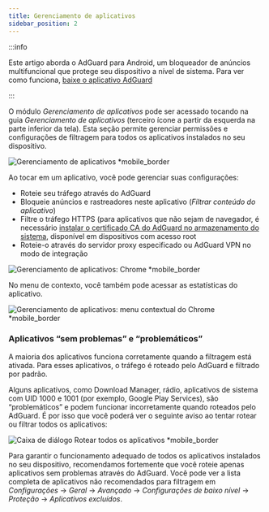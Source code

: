 ```yaml
---
title: Gerenciamento de aplicativos
sidebar_position: 2
---
```


:::info

Este artigo aborda o AdGuard para Android, um bloqueador de anúncios multifuncional que protege seu dispositivo a nível de sistema. Para ver como funciona, [baixe o aplicativo AdGuard](https://agrd.io/download-kb-adblock)

:::

O módulo _Gerenciamento de aplicativos_ pode ser acessado tocando na guia _Gerenciamento de aplicativos_ (terceiro ícone a partir da esquerda na parte inferior da tela). Esta seção permite gerenciar permissões e configurações de filtragem para todos os aplicativos instalados no seu dispositivo.

![Gerenciamento de aplicativos \*mobile_border](https://cdn.adtidy.org/blog/new/9sakapp_management.png)

Ao tocar em um aplicativo, você pode gerenciar suas configurações:

- Roteie seu tráfego através do AdGuard
- Bloqueie anúncios e rastreadores neste aplicativo (_Filtrar conteúdo do aplicativo_)
- Filtre o tráfego HTTPS (para aplicativos que não sejam de navegador, é necessário [instalar o certificado CA do AdGuard no armazenamento do sistema](/adguard-for-android/solving-problems/https-certificate-for-rooted/), disponível em dispositivos com acesso root
- Roteie-o através do servidor proxy especificado ou AdGuard VPN no modo de integração

![Gerenciamento de aplicativos: Chrome \*mobile_border](https://cdn.adtidy.org/blog/new/nvvgochrome_management.png)

No menu de contexto, você também pode acessar as estatísticas do aplicativo.

![Gerenciamento de aplicativos: menu contextual do Chrome \*mobile_border](https://cdn.adtidy.org/blog/new/4z85achome_management_context_menu.png)

### Aplicativos “sem problemas” e “problemáticos”

A maioria dos aplicativos funciona corretamente quando a filtragem está ativada. Para esses aplicativos, o tráfego é roteado pelo AdGuard e filtrado por padrão.

Alguns aplicativos, como Download Manager, rádio, aplicativos de sistema com UID 1000 e 1001 (por exemplo, Google Play Services), são “problemáticos” e podem funcionar incorretamente quando roteados pelo AdGuard. É por isso que você poderá ver o seguinte aviso ao tentar rotear ou filtrar todos os aplicativos:

![Caixa de diálogo Rotear todos os aplicativos \*mobile_border](https://cdn.adtidy.org/blog/new/6du8jiroute_all.png)

Para garantir o funcionamento adequado de todos os aplicativos instalados no seu dispositivo, recomendamos fortemente que você roteie apenas aplicativos sem problemas através do AdGuard. Você pode ver a lista completa de aplicativos não recomendados para filtragem em _Configurações_ → _Geral_ → _Avançado_ → _Configurações de baixo nível_ → _Proteção_ → _Aplicativos excluídos_.
